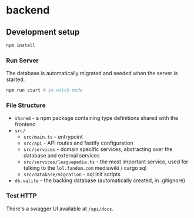 # backend

## Development setup

```sh
npm install
```

### Run Server

The database is automatically migrated and seeded when the server is started.

```sh
npm run start # in watch mode
```

### File Structure
- `shared` - a npm package containing type definitions shared with the frontend
- `src/`
    - `src/main.ts` - entrypoint
    - `src/api` - API routes and fastify configuration
    - `src/services` - domain specific services, abstracting over the database and external services
    - `src/services/leaguepedia.ts` - the most important service, used for talking to the `lol.fandom.com` mediawiki / cargo sql
    - `src/database/migration` - sql init scripts
- `db.sqlite` - the backing database (automatically created, in .gitignore)


### Test HTTP

There's a swagger UI available at `/api/docs`.

